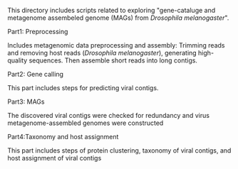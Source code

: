 This directory includes scripts related to exploring "gene-cataluge and metagenome assembeled genome (MAGs) from _Drosophila melanogaster_".

Part1: Preprocessing

Includes metagenomic data preprocessing and assembly: Trimming reads and removing host reads (_Drosophila melanogaster_), generating high-quality sequences. Then assemble short reads into long contigs. 

Part2: Gene calling

This part includes steps for predicting viral contigs.

Part3: MAGs

The discovered viral contigs were checked for redundancy and virus metagenome-assembled genomes were constructed

Part4:Taxonomy and host assignment

This part includes steps of protein clustering, taxonomy of viral contigs, and host assignment of viral contigs 
